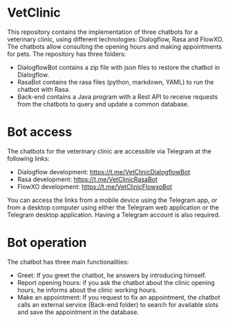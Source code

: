 # VetClinic
This repository contains the implementation of three chatbots for a veterinary clinic, using different technologies: Dialogflow, Rasa and FlowXO. The chatbots allow consulting the opening hours and making appointments for pets. The repository has three folders:
* DialogflowBot contains a zip file with json files to restore the chatbot in Dialogflow.
* RasaBot contains the rasa files (python, markdown, YAML) to run the chatbot with Rasa.
* Back-end contains a Java program with a Rest API to receive requests from the chatbots to query and update a common database.

# Bot access
The chatbots for the veterinary clinic are accessible via Telegram at the following links:
 * Dialogflow development: https://t.me/VetClinicDialogflowBot
 * Rasa development: https://t.me/VetClinicRasaBot
 * FlowXO development: https://t.me/VetClinicFlowxoBot

You can access the links from a mobile device using the Telegram app, or from a desktop computer using either the Telegram web application or the Telegram desktop application. Having a Telegram account is also required. 

# Bot operation

The chatbot has three main functionalities:
* Greet: If you greet the chatbot, he answers by introducing himself.
* Report opening hours: if you ask the chatbot about the clinic opening hours, he informs about the clinic working hours.
* Make an appointment: If you request to fix an appointment, the chatbot calls an external service (Back-end folder) to search for available slots and save the appointment in the database.

